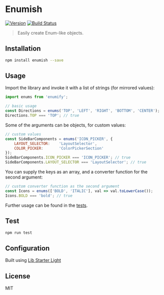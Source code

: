Enumish
===========

[![Version](http://img.shields.io/npm/v/enumish.svg)](https://www.npmjs.org/package/enumish)
[![Build Status](https://travis-ci.org/liady/enumish.svg?branch=master)](https://travis-ci.org/liady/enumish)

> Easily create Enum-like objects.

## Installation
```sh
npm install enumish --save
```

## Usage
Import the library and invoke it with a list of strings (for mirrored values):
```js
import enums from 'enumify';

// basic usage
const Directions = enums('TOP', 'LEFT', 'RIGHT', 'BOTTOM', 'CENTER');
Directions.TOP === 'TOP'; // true
```

Some of the arguments can be objects, for custom values:
```js
// custom values
const SideBarComponents = enums('ICON_PICKER', {
    LAYOUT_SELECTOR:    'LayoutSelector',
    COLOR_PICKER:       'ColorPickerSection'
});
SideBarComponents.ICON_PICKER === 'ICON_PICKER'; // true
SideBarComponents.LAYOUT_SELECTOR === 'LayoutSelector'; // true
```

You can supply the keys as an array, and a converter function for the second argument:
```js
// custom converter function as the second argument
const Icons = enums(['BOLD', 'ITALIC'], val => val.toLowerCase());
Icons.BOLD === 'bold'; // true
```
Further usage can be found in the [tests](https://github.com/liady/enumish/blob/master/test/spec.js).

## Test
```sh
npm run test
```

## Configuration
Built using [Lib Starter Light](https://github.com/liady/es6-lib-starter-light)

## License
MIT
